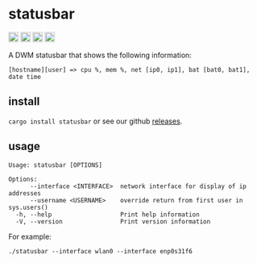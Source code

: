 statusbar
===========================

[<img alt="github" src="https://img.shields.io/badge/github-wcampbell0x2a/statusbar-8da0cb?style=for-the-badge&labelColor=555555&logo=github" height="20">](https://github.com/wcampbell0x2a/statusbar)
[<img alt="crates.io" src="https://img.shields.io/crates/v/statusbar.svg?style=for-the-badge&color=fc8d62&logo=rust" height="20">](https://crates.io/crates/statusbar)
[<img alt="docs.rs" src="https://img.shields.io/badge/docs.rs-statusbar-66c2a5?style=for-the-badge&labelColor=555555&logo=docs.rs" height="20">](https://docs.rs/statusbar)
[<img alt="build status" src="https://img.shields.io/github/actions/workflow/status/wcampbell0x2a/statusbar/main.yml?branch=master&style=for-the-badge" height="20">](https://github.com/wcampbell0x2a/statusbar/actions?query=branch%3Amaster)

A DWM statusbar that shows the following information:
```
[hostname][user] => cpu %, mem %, net [ip0, ip1], bat [bat0, bat1], date time
```

## install
`cargo install statusbar` or see our github [releases](https://github.com/wcampbell0x2a/statusbar/releases).

## usage
```
Usage: statusbar [OPTIONS]

Options:
      --interface <INTERFACE>  network interface for display of ip addresses
      --username <USERNAME>    override return from first user in sys.users()
  -h, --help                   Print help information
  -V, --version                Print version information
```

For example:
```
./statusbar --interface wlan0 --interface enp0s31f6
```
